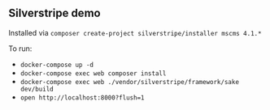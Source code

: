 ## Silverstripe demo

Installed via
`composer create-project silverstripe/installer mscms 4.1.*`

To run:
- `docker-compose up -d`
- `docker-compose exec web composer install`
- `docker-compose exec web ./vendor/silverstripe/framework/sake dev/build`
- `open http://localhost:8000?flush=1`
